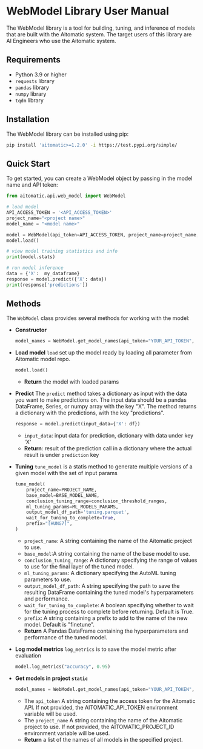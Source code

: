 # WebModel Library User Manual

The WebModel library is a tool for building, tuning, and inference of models that are built with the Aitomatic system. The target users of this library are AI Engineers who use the Aitomatic system.

## Requirements

- Python 3.9 or higher
- `requests` library
- `pandas` library
- `numpy` library
- `tqdm` library

## Installation

The WebModel library can be installed using pip:

```bash
pip install 'aitomatic>=1.2.0' -i https://test.pypi.org/simple/
```

## Quick Start

To get started, you can create a WebModel object by passing in the model name and API token:

```python
from aitomatic.api.web_model import WebModel

# load model
API_ACCESS_TOKEN = '<API_ACCESS_TOKEN>'
project_name="<project name>"
model_name = "<model name>"

model = WebModel(api_token=API_ACCESS_TOKEN, project_name=project_name, model_name=model_name)
model.load()

# view model training statistics and info
print(model.stats)

# run model inference
data = {'X':  my_dataframe}
response = model.predict({'X': data})
print(response['predictions'])
```

## Methods

The `WebModel` class provides several methods for working with the model:

- **Constructor**

  ```python
  model_names = WebModel.get_model_names(api_token="YOUR_API_TOKEN", project_name="MyProject")
  ```

- **Load model**
  `load` set up the model ready by loading all parameter from Aitomatic model repo.

  ```python
  model.load()
  ```

  - **Return** the model with loaded params

- **Predict**
  The `predict` method takes a dictionary as input with the data you want to make predictions on. The input data should be a pandas DataFrame, Series, or numpy array with the key "X". The method returns a dictionary with the predictions, with the key "predictions".

  ```python
  response = model.predict(input_data={'X': df})
  ```

  - `input_data`: input data for prediction, dictionary with data under key 'X'
  - **Return**: result of the prediction call in a dictionary where the actual result is under `prediction` key

- **Tuning**
  `tune_model` is a statis method to generate multiple versions of a given model with the set of input params

  ```python
  tune_model(
      project_name=PROJECT_NAME,
      base_model=BASE_MODEL_NAME,
      conclusion_tuning_range=conclusion_threshold_ranges,
      ml_tuning_params=ML_MODELS_PARAMS,
      output_model_df_path='tuning.parquet',
      wait_for_tuning_to_complete=True,
      prefix="[HUNG7]",
  )
  ```

  - `project_name`: A string containing the name of the Aitomatic project to use.
  - `base_model`:A string containing the name of the base model to use.
  - `conclusion_tuning_range`: A dictionary specifying the range of values to use for the final layer of the tuned model.
  - `ml_tuning_params`: A dictionary specifying the AutoML tuning parameters to use.
  - `output_model_df_path`: A string specifying the path to save the resulting DataFrame
    containing the tuned model's hyperparameters and performance.
  - `wait_for_tuning_to_complete`: A boolean specifying whether to wait for the tuning process
    to complete before returning. Default is True.
  - `prefix`: A string containing a prefix to add to the name of the new model. Default is "finetune".
  - **Return** A Pandas DataFrame containing the hyperparameters and performance of the tuned model.

- **Log model metrics**
  `log_metrics` is to save the model metric after evaluation

  ```python
  model.log_metrics("accuracy", 0.95)
  ```

- **Get models in project `static`**

  ```python
  model_names = WebModel.get_model_names(api_token="YOUR_API_TOKEN", project_name="MyProject")
  ```

  - The `api_token` A string containing the access token for the Aitomatic API. If not provided, the AITOMATIC_API_TOKEN environment variable will be used.
  - The `project_name` A string containing the name of the Aitomatic project to use. If not provided, the AITOMATIC_PROJECT_ID environment variable will be used.
  - **Return** a list of the names of all models in the specified project.
